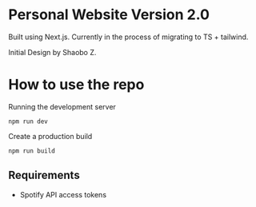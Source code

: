 # Personal Website Version 2.0

Built using Next.js. Currently in the process of migrating to TS + tailwind.

Initial Design by Shaobo Z.

# How to use the repo

Running the development server

```
npm run dev
```

Create a production build

```
npm run build
```

## Requirements

- Spotify API access tokens
